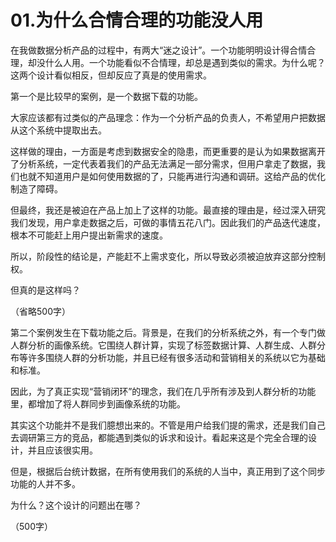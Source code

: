# 01.为什么合情合理的功能没人用

在我做数据分析产品的过程中，有两大“迷之设计”。一个功能明明设计得合情合理，却没什么人用。一个功能看似不合情理，却总是遇到类似的需求。为什么呢？这两个设计看似相反，但却反应了真是的使用需求。

第一个是比较早的案例，是一个数据下载的功能。

大家应该都有过类似的产品理念：作为一个分析产品的负责人，不希望用户把数据从这个系统中提取出去。

这样做的理由，一方面是考虑到数据安全的隐患，而更重要的是认为如果数据离开了分析系统，一定代表着我们的产品无法满足一部分需求，但用户拿走了数据，我们也就不知道用户是如何使用数据的了，只能再进行沟通和调研。这给产品的优化制造了障碍。

但最终，我还是被迫在产品上加上了这样的功能。最直接的理由是，经过深入研究我们发现，用户拿走数据之后，可做的事情五花八门。因此我们的产品迭代速度，根本不可能赶上用户提出新需求的速度。

所以，阶段性的结论是，产能赶不上需求变化，所以导致必须被迫放弃这部分控制权。

但真的是这样吗？

（省略500字）

第二个案例发生在下载功能之后。背景是，在我们的分析系统之外，有一个专门做人群分析的画像系统。它围绕人群计算，实现了标签数据计算、人群生成、人群分布等许多围绕人群的分析功能，并且已经有很多活动和营销相关的系统以它为基础和标准。

因此，为了真正实现“营销闭环”的理念，我们在几乎所有涉及到人群分析的功能里，都增加了将人群同步到画像系统的功能。

其实这个功能并不是我们臆想出来的。不管是用户给我们提的需求，还是我们自己去调研第三方的竞品，都能遇到类似的诉求和设计。看起来这是个完全合理的设计，并且应该很实用。

但是，根据后台统计数据，在所有使用我们的系统的人当中，真正用到了这个同步功能的人并不多。

为什么？这个设计的问题出在哪？

（500字）
